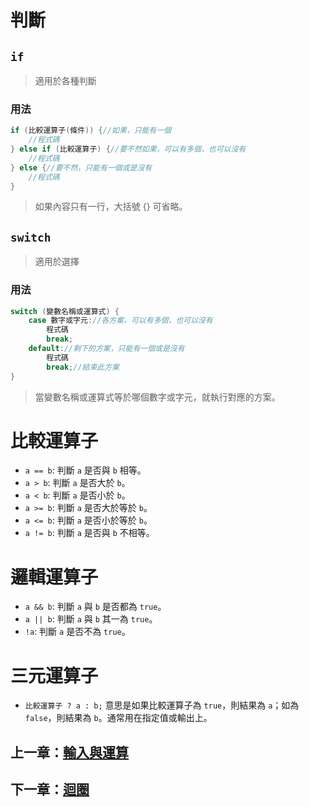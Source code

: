 # 判斷

## `if`

> 適用於各種判斷

### 用法

```cpp
if (比較運算子(條件)) {//如果，只能有一個
    //程式碼
} else if (比較運算子) {//要不然如果，可以有多個，也可以沒有
    //程式碼
} else {//要不然，只能有一個或是沒有
    //程式碼
}
```
> 如果內容只有一行，大括號 {} 可省略。

## `switch`

> 適用於選擇

### 用法

```cpp
switch (變數名稱或運算式) {
    case 數字或字元://各方案，可以有多個，也可以沒有
        程式碼
        break;
    default://剩下的方案，只能有一個或是沒有
        程式碼
        break;//結束此方案
}
```
> 當變數名稱或運算式等於哪個數字或字元，就執行對應的方案。

# 比較運算子

- `a == b`: 判斷 `a` 是否與 `b` 相等。
- `a > b`: 判斷 `a` 是否大於 `b`。
- `a < b`: 判斷 `a` 是否小於 `b`。
- `a >= b`: 判斷 `a` 是否大於等於 `b`。
- `a <= b`: 判斷 `a` 是否小於等於 `b`。
- `a != b`: 判斷 `a` 是否與 `b` 不相等。

# 邏輯運算子

- `a && b`: 判斷 `a` 與 `b` 是否都為 `true`。
- `a || b`: 判斷 `a` 與 `b` 其一為 `true`。
- `!a`: 判斷 `a` 是否不為 `true`。

# 三元運算子

- `比較運算子 ? a : b;` 意思是如果比較運算子為 `true`，則結果為 `a`；如為 `false`，則結果為 `b`。通常用在指定值或輸出上。

## 上一章：[輸入與運算](https://github.com/xixa3333/C-Plus-Plus-Textbook/blob/main/%E8%BC%B8%E5%85%A5%E8%88%87%E9%81%8B%E7%AE%97.md)
## 下一章：[迴圈](https://github.com/xixa3333/C-Plus-Plus-Textbook/blob/main/%E8%BF%B4%E5%9C%88.md)
